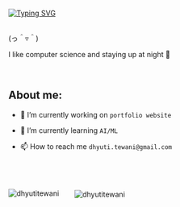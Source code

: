 <br>
<a href="https://git.io/typing-svg"><img src="https://readme-typing-svg.demolab.com?font=SF+Pro+Mono&pause=800&color=7D9CEB&width=535&lines=Hello+there!;I&apos;m+Dhyuti+Tewani.&size=28" alt="Typing SVG" /></a>

<br>
<br>

(っ＾▿＾)

I like computer science and staying up at night 🌃 

<br>

## About me:

- 🔭 I’m currently working on ```portfolio website```

- 🌱 I’m currently learning ```AI/ML```

- 📫 How to reach me ```dhyuti.tewani@gmail.com```

<br>

# 

<p><img align="left" src="https://github-readme-stats.vercel.app/api/top-langs?username=dhyutitewani&show_icons=true&locale=en&layout=compact&theme=tokyonight" alt="dhyutitewani"/></p>

<p>&nbsp;&nbsp;&nbsp;&nbsp;&nbsp;&nbsp;&nbsp;<img align="center" src="https://github-readme-stats.vercel.app/api?username=dhyutitewani&show_icons=true&locale=en&theme=tokyonight" alt="dhyutitewani"/></p>




